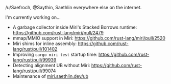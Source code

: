 /u/Saefroch, @Saythin, Saethlin everywhere else on the internet.

I'm currently working on...
* A garbage collector inside Miri's Stacked Borrows runtime: https://github.com/rust-lang/miri/pull/2479
* mmap/MMIO support in Miri: https://github.com/rust-lang/miri/pull/2520
* Miri shims for inline assembly: https://github.com/rust-lang/rust/pull/101402
* Improving `cargo miri test` startup time: https://github.com/rust-lang/rust/pull/99939
* Detecting alignment UB without Miri: https://github.com/rust-lang/rust/pull/99074
* Maintenance of [miri.saethlin.dev/ub](https://miri.saethlin.dev/ub)
